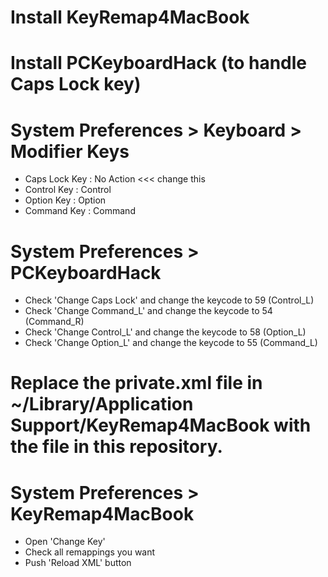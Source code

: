 # Install KeyRemap4MacBook

# Install PCKeyboardHack (to handle Caps Lock key)

# System Preferences > Keyboard > Modifier Keys

* Caps Lock Key : No Action  \<\<\< change this
* Control Key   : Control
* Option  Key   : Option
* Command Key   : Command

# System Preferences \> PCKeyboardHack
*  Check 'Change Caps Lock' and change the keycode to 59 (Control_L)
*  Check 'Change Command_L' and change the keycode to 54 (Command_R)
*  Check 'Change Control_L' and change the keycode to 58 (Option_L)
*  Check 'Change Option_L'  and change the keycode to 55 (Command_L)

# Replace the private.xml file in ~/Library/Application Support/KeyRemap4MacBook with the file in this repository.

# System Preferences > KeyRemap4MacBook

* Open 'Change Key'
* Check all remappings you want
* Push 'Reload XML' button


